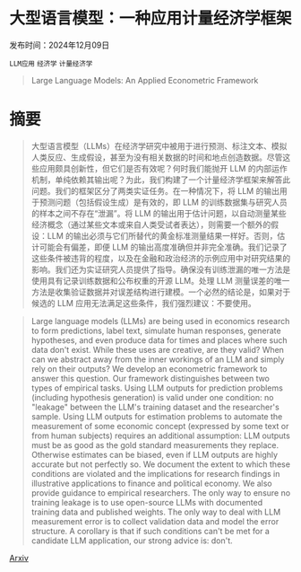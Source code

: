 # 大型语言模型：一种应用计量经济学框架

发布时间：2024年12月09日

`LLM应用` `经济学` `计量经济学`

> Large Language Models: An Applied Econometric Framework

# 摘要

> 大型语言模型（LLMs）在经济学研究中被用于进行预测、标注文本、模拟人类反应、生成假设，甚至为没有相关数据的时间和地点创造数据。尽管这些应用颇具创新性，但它们是否有效呢？何时我们能抛开 LLM 的内部运作机制，单纯依赖其输出呢？为此，我们构建了一个计量经济学框架来解答此问题。我们的框架区分了两类实证任务。在一种情况下，将 LLM 的输出用于预测问题（包括假设生成）是有效的，即 LLM 的训练数据集与研究人员的样本之间不存在“泄漏”。将 LLM 的输出用于估计问题，以自动测量某些经济概念（通过某些文本或来自人类受试者表达），则需要一个额外的假设：LLM 的输出必须与它们所替代的黄金标准测量结果一样好。否则，估计可能会有偏差，即便 LLM 的输出高度准确但并非完全准确。我们记录了这些条件被违背的程度，以及在金融和政治经济的示例应用中对研究结果的影响。我们还为实证研究人员提供了指导。确保没有训练泄漏的唯一方法是使用具有记录训练数据和公布权重的开源 LLM。处理 LLM 测量误差的唯一方法是收集验证数据并对误差结构进行建模。一个必然的结论是，如果对于候选的 LLM 应用无法满足这些条件，我们强烈建议：不要使用。

> Large language models (LLMs) are being used in economics research to form predictions, label text, simulate human responses, generate hypotheses, and even produce data for times and places where such data don't exist. While these uses are creative, are they valid? When can we abstract away from the inner workings of an LLM and simply rely on their outputs? We develop an econometric framework to answer this question. Our framework distinguishes between two types of empirical tasks. Using LLM outputs for prediction problems (including hypothesis generation) is valid under one condition: no "leakage" between the LLM's training dataset and the researcher's sample. Using LLM outputs for estimation problems to automate the measurement of some economic concept (expressed by some text or from human subjects) requires an additional assumption: LLM outputs must be as good as the gold standard measurements they replace. Otherwise estimates can be biased, even if LLM outputs are highly accurate but not perfectly so. We document the extent to which these conditions are violated and the implications for research findings in illustrative applications to finance and political economy. We also provide guidance to empirical researchers. The only way to ensure no training leakage is to use open-source LLMs with documented training data and published weights. The only way to deal with LLM measurement error is to collect validation data and model the error structure. A corollary is that if such conditions can't be met for a candidate LLM application, our strong advice is: don't.

[Arxiv](https://arxiv.org/abs/2412.07031)